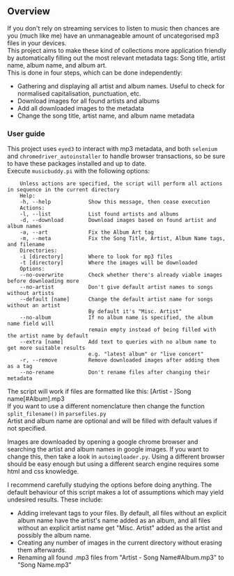 ## Overview
If you don't rely on streaming services to listen to music then chances are you (much like me) have an unmanageable amount of uncategorised mp3 files in your devices.  
This project aims to make these kind of collections more application friendly by automatically filling out the most relevant metadata tags: Song title, artist name, album name, and album art.  
This is done in four steps, which can be done independently:
* Gathering and displaying all artist and album names. Useful to check for normalised capitalisation, punctuation, etc.
* Download images for all found artists and albums
* Add all downloaded images to the metadata
* Change the song title, artist name, and album name metadata

### User guide
This project uses `eyed3` to interact with mp3 metadata, and both `selenium` and `chromedriver_autoinstaller` to handle browser transactions, so be sure to have these packages installed and up to date.  
Execute `musicbuddy.pi` with the following options:

		Unless actions are specified, the script will perform all actions in sequence in the current directory
		Help:
		-h, --help            Show this message, then cease execution
		Actions:
		-l, --list            List found artists and albums
		-d, --download        Download images based on found artist and album names
		-a, --art             Fix the Album Art tag
		-m, --meta            Fix the Song Title, Artist, Album Name tags, and filename
		Directories:
		-i [directory]        Where to look for mp3 files
		-t [directory]        Where the images will be downloaded
		Options:
		--no-overwrite        Check whether there's already viable images before downloading more
		--no-artist           Don't give default artist names to songs without artists
		--default [name]      Change the default artist name for songs without an artist
		                      By default it's "Misc. Artist"
		--no-album            If no album name is specified, the album name field will 
		                      remain empty instead of being filled with the artist name by default
		--extra [name]        Add text to queries with no album name to get more suitable results 
		                      e.g. "latest album" or "live concert"
		-r, --remove          Remove downloaded images after adding them as a tag
		--no-rename           Don't rename files after changing their metadata
		
The script will work if files are formatted like this: [Artist - ]Song name[#Album].mp3  
If you want to use a different nomenclature then change the function `split_filename()` in `parsefiles.py`  
Artist and album name are optional and will be filled with default values if not specified.

Images are downloaded by opening a google chrome browser and searching the artist and album names in google images. If you want to change this, then take a look in `autoimgloader.py`. Using a different browser should be easy enough but using a different search engine requires some html and css knowledge.

I recommend carefully studying the options before doing anything. The default behaviour of this script makes a lot of assumptions which may yield  undesired results. These include:  
- Adding irrelevant tags to your files. By default, all files without an explicit album name have the artist's name added as an album, and all files without an explicit artist name get "Misc. Artist" added as the artist and possibly the album name.
- Creating any number of images in the current directory without erasing them afterwards.
- Renaming all found .mp3 files from "Artist - Song Name#Album.mp3" to "Song Name.mp3"